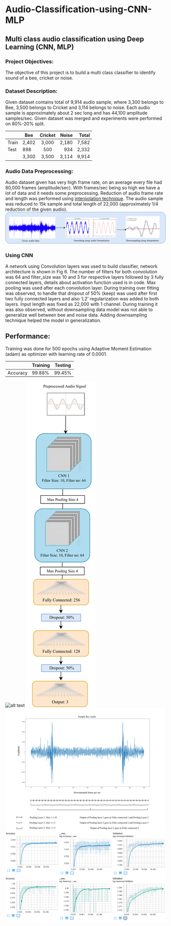# Audio-Classification-using-CNN-MLP
## Multi class audio classification using Deep Learning (CNN, MLP)

### Project Objectives: 
The objective of this project is to build a multi class classifier to identify sound
of a bee, cricket or noise.

### Dataset Description:
Given dataset contains total of 9,914 audio sample, where 3,300 belongs to Bee, 3,500 belongs to Cricket and 3,114 belongs to noise. Each audio sample is approximately about 2 sec long and has 44,100 amplitude samples/sec. Given dataset was merged and experiments were performed on 80%-20% split.

|            | Bee           | Cricket        |  Noise   | Total | 
|-----| ------------- |:-------------:| -----:| -----:|
|Train   | 2,402      | 3,000        | 2,180 | 7,582 |
|Test    | 898        | 500      | 934 |  2,332|
|        | 3,300      | 3,500     |    3,114 | 9,914 |


### Audio Data Preprocessing:

Audio dataset given has very high frame rate, on an average every file had 80,000 frames (amplitude/sec). With frames/sec being so high we have a lot of data and it needs some preprocessing. Reduction of audio frame rate and length was performed using [interpolation technique](https://scikit-learn.org/stable/auto_examples/linear_model/plot_polynomial_interpolation.html). The audio sample was reduced to 15k sample and total length of 22,000 (approximately 1/4 reduction of the given audio).
![alt text](https://raw.githubusercontent.com/vishalshar/Audio-Classification-using-CNN-MLP/master/img/audio_preprocessing-1.png)


### Using CNN

A network using Convolution layers was used to build classifier, network architecture is shown in Fig 6. The number of filters for both convolution was 64 and filter_size was 10 and 3 for respective layers followed by 3 fully connected layers, details about activation function used is in code. Max pooling was used after each convolution layer. During training over fitting was observed, to handle that dropout of 50% (keep) was used after first two fully connected layers and also ‘L2’ regularization was added to both layers. Input length was fixed as 22,000 with 1 channel. During training it was also observed, without downsampling
data model was not able to generalize well between bee and noise data. Adding downsampling technique helped the
model in generalization.

## Performance: 

Training was done for 500 epochs using Adaptive Moment Estimation (adam) as optimizer with learning rate of 0.0001. 


|            | Training           | Testing        |
|-----| ------------- |:-------------:|
|Accuracy   | 99.88%      | 99.45%       |



![alt text](https://raw.githubusercontent.com/vishalshar/Audio-Classification-using-CNN-MLP/master/img/ANN_Net_2-1.png)
![alt text](https://raw.githubusercontent.com/vishalshar/Audio-Classification-using-CNN-MLP/master/img/CNN_Net-1.png)
![alt text](https://raw.githubusercontent.com/vishalshar/Audio-Classification-using-CNN-MLP/master/img/audio_graph-1.png)
![alt text](https://raw.githubusercontent.com/vishalshar/Audio-Classification-using-CNN-MLP/master/img/bee_ann_audio.png)
![alt text](https://raw.githubusercontent.com/vishalshar/Audio-Classification-using-CNN-MLP/master/img/bee_cnn_audio.png)

